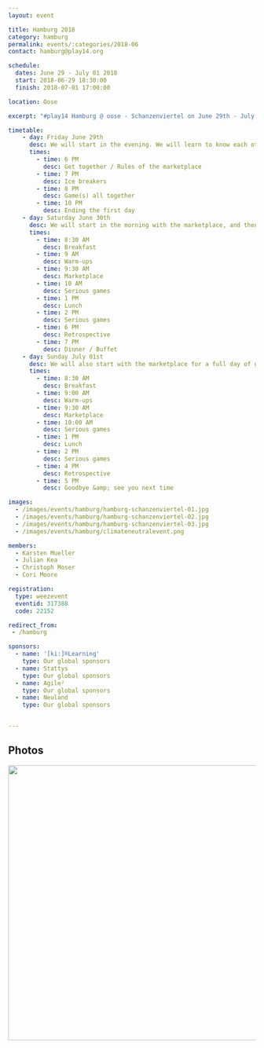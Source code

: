 ```yaml
---
layout: event

title: Hamburg 2018
category: hamburg
permalink: events/:categories/2018-06
contact: hamburg@play14.org

schedule:
  dates: June 29 - July 01 2018
  start: 2018-06-29 18:30:00
  finish: 2018-07-01 17:00:00

location: Oose

excerpt: "#play14 Hamburg @ oose - Schanzenviertel on June 29th - July 1st 2018"

timetable:
    - day: Friday June 29th
      desc: We will start in the evening. We will learn to know each other and share a nice dinner all together. All times are approximated.
      times:
        - time: 6 PM
          desc: Get together / Rules of the marketplace
        - time: 7 PM
          desc: Ice breakers
        - time: 8 PM
          desc: Game(s) all together
        - time: 10 PM
          desc: Ending the first day
    - day: Saturday June 30th
      desc: We will start in the morning with the marketplace, and then we will play games all day long. All times are approximated.
      times:
        - time: 8:30 AM
          desc: Breakfast
        - time: 9 AM
          desc: Warm-ups
        - time: 9:30 AM
          desc: Marketplace
        - time: 10 AM
          desc: Serious games
        - time: 1 PM
          desc: Lunch
        - time: 2 PM
          desc: Serious games
        - time: 6 PM
          desc: Retrospective
        - time: 7 PM
          desc: Dinner / Buffet
    - day: Sunday July 01st
      desc: We will also start with the marketplace for a full day of games. Whoever needs to catch a plane can leave earlier. All times are approximated.
      times:
        - time: 8:30 AM
          desc: Breakfast
        - time: 9:00 AM
          desc: Warm-ups
        - time: 9:30 AM
          desc: Marketplace
        - time: 10:00 AM
          desc: Serious games
        - time: 1 PM
          desc: Lunch
        - time: 2 PM
          desc: Serious games
        - time: 4 PM
          desc: Retrospective
        - time: 5 PM
          desc: Goodbye &amp; see you next time

images:
  - /images/events/hamburg/hamburg-schanzenviertel-01.jpg
  - /images/events/hamburg/hamburg-schanzenviertel-02.jpg
  - /images/events/hamburg/hamburg-schanzenviertel-03.jpg
  - /images/events/hamburg/climateneutralevent.png

members:
  - Karsten Mueller
  - Julian Kea
  - Christoph Moser
  - Cori Moore

registration: 
  type: weezevent
  eventid: 317388
  code: 22152

redirect_from:
 - /hamburg

sponsors:
  - name: '[ki:]®Learning'
    type: Our global sponsors
  - name: Stattys
    type: Our global sponsors
  - name: Agile²
    type: Our global sponsors
  - name: Neuland
    type: Our global sponsors


---
```


## Photos

<a href='https://photos.app.goo.gl/3YRsYkFqHLuBSRyMA' target="_blank">
  <img src='https://lh3.googleusercontent.com/Go8tsH2g1rZ4lss6CxDKCrxRz67WQDUFLqfSVDd2TrOqcMmLsghyFpyXqtywMtymRkjiYRwFXI9HNoNaqr5lGkpP6300TMRDCswvlN8uPI8hWh_dJuOvLMvuyhwCjSmeZba8-K5OK1BqlJyK8NJCZOCKQBccTDbng89VeUPxifH_SizhihXCfGN4UFXYrhT4iWDANc363ofneBo49kczJp_ThLGmK8N4n3uMtDyMybrZTsr99YYBnurKQoLLrvsNZm92-7OgAoTKN4_GUoG_2c7BnJqiEgjtV08SrB3-FPcgn42qJnyVPnb4B3HrLPE2Vlpn105LiREFfXfJMs_jzN1dDCISDgTbmw-h5nHGwy-uLagzRd5G8ZMSjMjznzV1lOuOd9DHfi7zAAAbgr41iok2pqDQdX6nuK9FeK9hdS6N44tZ4Pqvcx2n3WwIUir9MT6iTznFqwkKaA9LyXiqZkvF__Ir_01b8Yd9EJa_DDojINnhAlFnn-hQeE2okNtKqlLdfQSnSwpRtAzA9whH0pIs6MPwyrSjFSstZFj9WUMdeI3xtDOGeWjeV_RFVFDWaDqibmZLp6gITeduSyM6p4iBgcqyM7j42H-tbNQxZyrjHpcDd7-sMVVsqbgwlrKeXWVJXiA3NCW1b9dpjIn5eeLEysu4BtJsk9Bd7wmHiUL5zeEJ0VAq2SW_=w2500-h1875-no' width="560" />
</a>
